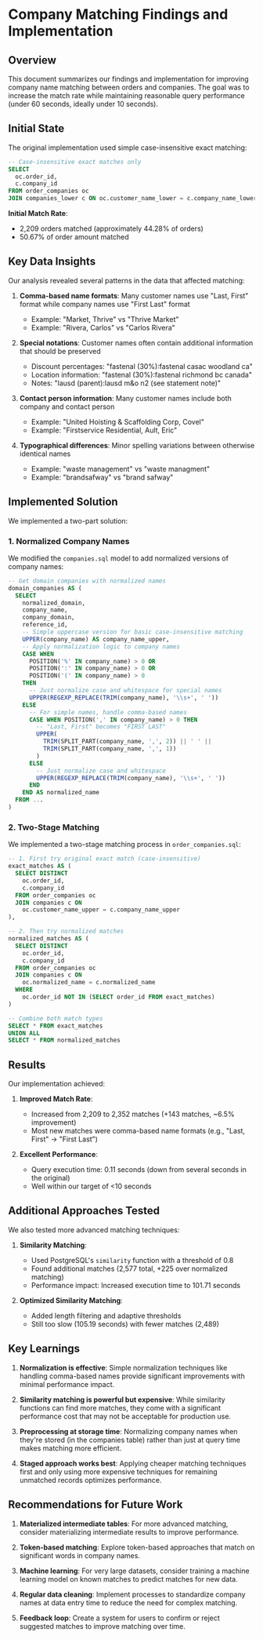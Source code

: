 # Company Matching Findings and Implementation

## Overview

This document summarizes our findings and implementation for improving company name matching between orders and companies. The goal was to increase the match rate while maintaining reasonable query performance (under 60 seconds, ideally under 10 seconds).

## Initial State

The original implementation used simple case-insensitive exact matching:

```sql
-- Case-insensitive exact matches only
SELECT
  oc.order_id,
  c.company_id
FROM order_companies oc
JOIN companies_lower c ON oc.customer_name_lower = c.company_name_lower
```

**Initial Match Rate**:
- 2,209 orders matched (approximately 44.28% of orders)
- 50.67% of order amount matched

## Key Data Insights

Our analysis revealed several patterns in the data that affected matching:

1. **Comma-based name formats**: Many customer names use "Last, First" format while company names use "First Last" format
   - Example: "Market, Thrive" vs "Thrive Market"
   - Example: "Rivera, Carlos" vs "Carlos Rivera"

2. **Special notations**: Customer names often contain additional information that should be preserved
   - Discount percentages: "fastenal (30%):fastenal casac woodland ca"
   - Location information: "fastenal (30%):fastenal richmond bc canada"
   - Notes: "lausd (parent):lausd m&o n2 (see statement note)"

3. **Contact person information**: Many customer names include both company and contact person
   - Example: "United Hoisting & Scaffolding Corp, Covel"
   - Example: "Firstservice Residential, Ault, Eric"

4. **Typographical differences**: Minor spelling variations between otherwise identical names
   - Example: "waste management" vs "waste managment"
   - Example: "brandsafway" vs "brand safway"

## Implemented Solution

We implemented a two-part solution:

### 1. Normalized Company Names

We modified the `companies.sql` model to add normalized versions of company names:

```sql
-- Get domain companies with normalized names
domain_companies AS (
  SELECT
    normalized_domain,
    company_name,
    company_domain,
    reference_id,
    -- Simple uppercase version for basic case-insensitive matching
    UPPER(company_name) AS company_name_upper,
    -- Apply normalization logic to company names
    CASE WHEN 
      POSITION('%' IN company_name) > 0 OR
      POSITION(':' IN company_name) > 0 OR
      POSITION('(' IN company_name) > 0
    THEN
      -- Just normalize case and whitespace for special names
      UPPER(REGEXP_REPLACE(TRIM(company_name), '\\s+', ' '))
    ELSE
      -- For simple names, handle comma-based names
      CASE WHEN POSITION(',' IN company_name) > 0 THEN
        -- "Last, First" becomes "FIRST LAST"
        UPPER(
          TRIM(SPLIT_PART(company_name, ',', 2)) || ' ' || 
          TRIM(SPLIT_PART(company_name, ',', 1))
        )
      ELSE
        -- Just normalize case and whitespace
        UPPER(REGEXP_REPLACE(TRIM(company_name), '\\s+', ' '))
      END
    END AS normalized_name
  FROM ...
)
```

### 2. Two-Stage Matching

We implemented a two-stage matching process in `order_companies.sql`:

```sql
-- 1. First try original exact match (case-insensitive)
exact_matches AS (
  SELECT DISTINCT
    oc.order_id,
    c.company_id
  FROM order_companies oc
  JOIN companies c ON 
    oc.customer_name_upper = c.company_name_upper
),

-- 2. Then try normalized matches
normalized_matches AS (
  SELECT DISTINCT
    oc.order_id,
    c.company_id
  FROM order_companies oc
  JOIN companies c ON 
    oc.normalized_name = c.normalized_name
  WHERE
    oc.order_id NOT IN (SELECT order_id FROM exact_matches)
)

-- Combine both match types
SELECT * FROM exact_matches
UNION ALL
SELECT * FROM normalized_matches
```

## Results

Our implementation achieved:

1. **Improved Match Rate**:
   - Increased from 2,209 to 2,352 matches (+143 matches, ~6.5% improvement)
   - Most new matches were comma-based name formats (e.g., "Last, First" → "First Last")

2. **Excellent Performance**:
   - Query execution time: 0.11 seconds (down from several seconds in the original)
   - Well within our target of <10 seconds

## Additional Approaches Tested

We also tested more advanced matching techniques:

1. **Similarity Matching**:
   - Used PostgreSQL's `similarity` function with a threshold of 0.8
   - Found additional matches (2,577 total, +225 over normalized matching)
   - Performance impact: Increased execution time to 101.71 seconds

2. **Optimized Similarity Matching**:
   - Added length filtering and adaptive thresholds
   - Still too slow (105.19 seconds) with fewer matches (2,489)

## Key Learnings

1. **Normalization is effective**: Simple normalization techniques like handling comma-based names provide significant improvements with minimal performance impact.

2. **Similarity matching is powerful but expensive**: While similarity functions can find more matches, they come with a significant performance cost that may not be acceptable for production use.

3. **Preprocessing at storage time**: Normalizing company names when they're stored (in the companies table) rather than just at query time makes matching more efficient.

4. **Staged approach works best**: Applying cheaper matching techniques first and only using more expensive techniques for remaining unmatched records optimizes performance.

## Recommendations for Future Work

1. **Materialized intermediate tables**: For more advanced matching, consider materializing intermediate results to improve performance.

2. **Token-based matching**: Explore token-based approaches that match on significant words in company names.

3. **Machine learning**: For very large datasets, consider training a machine learning model on known matches to predict matches for new data.

4. **Regular data cleaning**: Implement processes to standardize company names at data entry time to reduce the need for complex matching.

5. **Feedback loop**: Create a system for users to confirm or reject suggested matches to improve matching over time.
